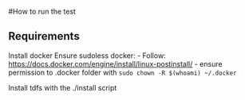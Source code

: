 #How to run the test

## Requirements

Install docker
Ensure sudoless docker:
    - Follow: https://docs.docker.com/engine/install/linux-postinstall/
    - ensure permission to .docker folder with `sudo chown -R $(whoami) ~/.docker` 

Install tdfs with the ./install script 
